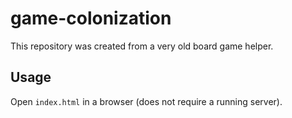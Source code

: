 # game-colonization

This repository was created from a very old board game helper.

## Usage
Open `index.html` in a browser (does not require a running server).

